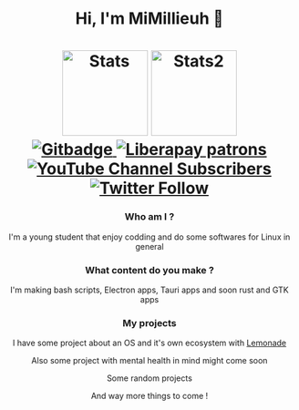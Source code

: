 <div id="header" align="center">
<div>
<h1>Hi, I'm MiMillieuh 👋<h1>
<img style="height:150px" src="https://github-readme-stats.vercel.app/api?username=MiMillieuh&show_icons=true&theme=tokyonight" alt="Stats"/>

<img style="height:150px" src="https://github-readme-stats.vercel.app/api/top-langs/?username=MiMillieuh&layout=compact&theme=tokyonight" alt="Stats2"/>
<br>
    <a href="https://github.com/MiMillieuh">
    <img src="https://img.shields.io/github/followers/MiMillieuh?label=GIT%20FOLLOWERS&style=for-the-badge" alt="Gitbadge"/>
    </a>
    <a href="https://liberapay.com/MiMillieuh/">
    <img alt="Liberapay patrons" src="https://img.shields.io/liberapay/patrons/mimillieuh?label=Librepay%20Sponsor&style=for-the-badge">
    </a>
    <a href="https://www.youtube.com/channel/UC6GrYkEU8scHoL3ULcOXOOQ">
    <img alt="YouTube Channel Subscribers" src="https://img.shields.io/youtube/channel/subscribers/UC6GrYkEU8scHoL3ULcOXOOQ?label=YT%20SUBSCRIBERS&style=for-the-badge">
    </a>
    <a href="https://twitter.com/MiMillie1">
    <img alt="Twitter Follow" src="https://img.shields.io/twitter/follow/mimillie1?label=Twitter%20Followers&style=for-the-badge">
    </a>
</div>
<h3>Who am I ?</h3>
<p>I'm a young student that enjoy codding and do some softwares for Linux in general</p>
<h3>What content do you make ?</h3>
<p>I'm making bash scripts, Electron apps, Tauri apps and soon rust and GTK apps</p>
<h3>My projects</h3>
<p>I have some project about an OS and it's own ecosystem with <a href="https://github.com/LemonadeSoftware">Lemonade</a></p>
<p>Also some project with mental health in mind might come soon</p>
<p>Some random projects</p>
<p>And way more things to come !</p>
</div>

